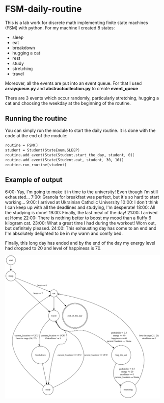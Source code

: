 # FSM-daily-routine
This is a lab work for discrete math implementing finite state machines (FSM) with python.
For my machine I created 8 states:
- sleep
- eat
- breakdown
- hugging a cat
- rest
- study
- stretching
- travel

Moreover, all the events are put into an event queue. For that I used **arrayqueue.py** and **abstractcollection.py** to create  **event_queue**

There are 3 events which occur randomly, particularly stretching, hugging a cat and choosing the weekday at the beginning of the routine.

## Running the routine
You can simply run the module to start the daily routine. It is done with the code at the end of the module:

```
routine = FSM()
student = Student(StateEnum.SLEEP)
routine.add_event(State(Student.start_the_day, student, 0))
routine.add_event(State(Student.eat, student, 30, 10))
routine.run_routine(student)
```

## Example of output

6:00: Yay, I’m going to make it in time to the university! Even though I’m still exhausted…
7:00: Granola for breakfast was perfect, but it's so hard to start working...
9:00: I arrived at Ukrainian Catholic University
10:00: I don't think I can keep up with all the deadlines and studying, I'm desperate!
18:00: All the studying is done!
19:00: Finally, the last meal of the day!
21:00: I arrived at Home
22:00: There is nothing better to boost my mood than a fluffy 6 kilogram cat.
23:00: What a great time I had during the workout! Worn out, but definitely pleased.
24:00: This exhausting day has come to an end and I'm absolutely delighted to be in my warm and comfy bed.

Finally, this long day has ended and by the end of the day my energy level had dropped to 20 and level of happiness is 70.

![Diagram](./graphviz.svg)